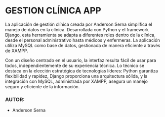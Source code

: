 # GESTION CLÍNICA APP 

La aplicación de gestión clínica creada por Anderson Serna simplifica el manejo de datos en la clínica. Desarrollada con Python y el framework Django, esta herramienta se adapta a diferentes roles dentro de la clínica, desde el personal administrativo hasta médicos y enfermeras. La aplicación utiliza MySQL como base de datos, gestionada de manera eficiente a través de XAMPP.

Con un diseño centrado en el usuario, la interfaz resulta fácil de usar para todos, independientemente de su experiencia técnica. Lo técnico se destaca en la elección estratégica de tecnologías líderes: Python garantiza flexibilidad y rapidez, Django proporciona una arquitectura sólida, y la integración con MySQL, administrada por XAMPP, asegura un manejo seguro y eficiente de la información.

### AUTOR: 
- Anderson Serna 